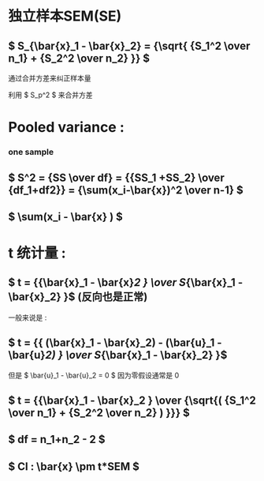 # 独立样本SEM(SE)

## $ S_{\bar{x}_1 - \bar{x}_2} = {\sqrt{ {S_1^2 \over n_1} + {S_2^2 \over n_2}  }} $ 

通过合并方差来纠正样本量

利用 $ S_p^2 $ 来合并方差


# Pooled variance :
### one sample
## $ S^2 = {SS \over df} = {{SS_1 +SS_2} \over {df_1+df2}} = {\sum(x_i-\bar{x})^2 \over n-1} $ 


## $ \sum(x_i - \bar{x} ) $

# t 统计量 :

## $ t = {{\bar{x}_1 -  \bar{x}_2 } \over S_{\bar{x}_1 - \bar{x}_2} }$ (反向也是正常)

一般来说是 : 


## $ t = {{ (\bar{x}_1 -  \bar{x}_2) - (\bar{u}_1 -  \bar{u}_2) } \over S_{\bar{x}_1 - \bar{x}_2} }$  

但是 $ \bar{u}_1 -  \bar{u}_2 = 0 $ 因为零假设通常是 0 


## $ t = {{\bar{x}_1 -  \bar{x}_2 } \over {\sqrt{( {S_1^2 \over n_1} + {S_2^2 \over n_2} ) }}} $  

## $ df = n_1+n_2 - 2 $

## $ CI : \bar{x} \pm t*SEM $